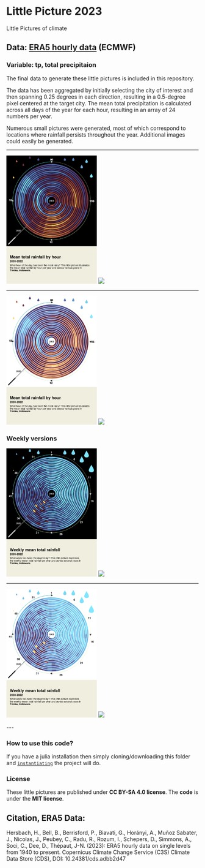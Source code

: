 # Little Picture 2023
Little Pictures of climate

## Data:  [ERA5 hourly data](https://cds.climate.copernicus.eu/cdsapp#!/dataset/reanalysis-era5-single-levels?tab=overview) (ECMWF)

### Variable: tp, total precipitaion
The final data to generate these little pictures is included in this repository.

The data has been aggregated by initially selecting the city of interest and then spanning 0.25 degrees in each direction, resulting in a 0.5-degree pixel centered at the target city. The mean total precipitation is calculated across all days of the year for each hour, resulting in an array of 24 numbers per year.

Numerous small pictures were generated, most of which correspond to locations where rainfall persists throughout the year. Additional images could easily be generated.

---

<p float="center">
  <img src="little_pictures/black/rainfall_by_hour_Timika.png" width="47%" />
  <img src="little_pictures/black/grid_black.png" width="47%" /> 
</p>


---
<p float="center">
  <img src="little_pictures/white/rainfall_by_hour_Timika.png" width="47%" />
  <img src="little_pictures/white/grid_white.png" width="47%" /> 
</p>

### Weekly versions

<p float="center">
  <img src="little_pictures/black/rainfall_weekly_timika.png" width="47%" />
  <img src="little_pictures/black/grid_black_weekly.png" width="47%" /> 
</p>


---
<p float="center">
  <img src="little_pictures/white/rainfall_weekly_timika.png" width="47%" />
  <img src="little_pictures/white/grid_white_weekly.png" width="47%" /> 
</p>
---

### How to use this code?

If you have a julia installation then simply cloning/downloading this folder and [`instantiating`](https://pkgdocs.julialang.org/v1/environments/) the project will do. 

### License

These little pictures are published under **CC BY-SA 4.0 license**. The **code** is under the **MIT license**.

## Citation, ERA5 Data:

Hersbach, H., Bell, B., Berrisford, P., Biavati, G., Horányi, A., Muñoz Sabater, J., Nicolas, J., Peubey, C., Radu, R., Rozum, I., Schepers, D., Simmons, A., Soci, C., Dee, D., Thépaut, J-N. (2023): ERA5 hourly data on single levels from 1940 to present. Copernicus Climate Change Service (C3S) Climate Data Store (CDS), DOI: 10.24381/cds.adbb2d47
